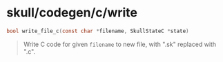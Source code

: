 # skull/codegen/c/write

```c
bool write_file_c(const char *filename, SkullStateC *state)
```

> Write C code for given `filename` to new file, with ".sk" replaced with ".c".

